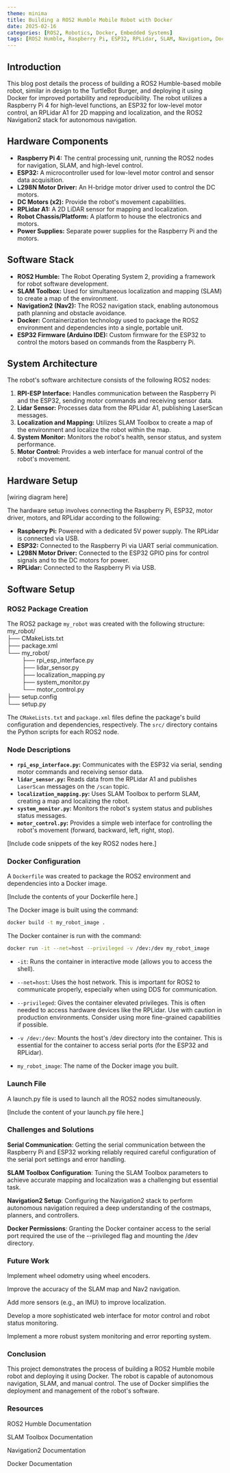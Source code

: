 ```yaml
---
theme: minima
title: Building a ROS2 Humble Mobile Robot with Docker
date: 2025-02-16
categories: [ROS2, Robotics, Docker, Embedded Systems]
tags: [ROS2 Humble, Raspberry Pi, ESP32, RPLidar, SLAM, Navigation, Docker]
---
```


## Introduction

This blog post details the process of building a ROS2 Humble-based mobile robot, similar in design to the TurtleBot Burger, and deploying it using Docker for improved portability and reproducibility. The robot utilizes a Raspberry Pi 4 for high-level functions, an ESP32 for low-level motor control, an RPLidar A1 for 2D mapping and localization, and the ROS2 Navigation2 stack for autonomous navigation.

## Hardware Components

*   **Raspberry Pi 4:** The central processing unit, running the ROS2 nodes for navigation, SLAM, and high-level control.
*   **ESP32:** A microcontroller used for low-level motor control and sensor data acquisition.
*   **L298N Motor Driver:**  An H-bridge motor driver used to control the DC motors.
*   **DC Motors (x2):**  Provide the robot's movement capabilities.
*   **RPLidar A1:** A 2D LiDAR sensor for mapping and localization.
*   **Robot Chassis/Platform:** A platform to house the electronics and motors.
*   **Power Supplies:** Separate power supplies for the Raspberry Pi and the motors.

## Software Stack

*   **ROS2 Humble:** The Robot Operating System 2, providing a framework for robot software development.
*   **SLAM Toolbox:** Used for simultaneous localization and mapping (SLAM) to create a map of the environment.
*   **Navigation2 (Nav2):** The ROS2 navigation stack, enabling autonomous path planning and obstacle avoidance.
*   **Docker:**  Containerization technology used to package the ROS2 environment and dependencies into a single, portable unit.
*   **ESP32 Firmware (Arduino IDE):** Custom firmware for the ESP32 to control the motors based on commands from the Raspberry Pi.

## System Architecture

The robot's software architecture consists of the following ROS2 nodes:

1.  **RPI-ESP Interface:** Handles communication between the Raspberry Pi and the ESP32, sending motor commands and receiving sensor data.
2.  **Lidar Sensor:** Processes data from the RPLidar A1, publishing LaserScan messages.
3.  **Localization and Mapping:**  Utilizes SLAM Toolbox to create a map of the environment and localize the robot within the map.
4.  **System Monitor:** Monitors the robot's health, sensor status, and system performance.
5.  **Motor Control:** Provides a web interface for manual control of the robot's movement.

## Hardware Setup

[wiring diagram here]

The hardware setup involves connecting the Raspberry Pi, ESP32, motor driver, motors, and RPLidar according to the following:

*   **Raspberry Pi:** Powered with a dedicated 5V power supply.  The RPLidar is connected via USB.
*   **ESP32:** Connected to the Raspberry Pi via UART serial communication.
*   **L298N Motor Driver:** Connected to the ESP32 GPIO pins for control signals and to the DC motors for power.
*   **RPLidar:** Connected to the Raspberry Pi via USB.

## Software Setup

### ROS2 Package Creation

The ROS2 package `my_robot` was created with the following structure:  
my_robot/  
├── CMakeLists.txt  
├── package.xml  
└── my_robot/  
&ensp;&ensp;&ensp;&ensp;&ensp;├── rpi_esp_interface.py  
&ensp;&ensp;&ensp;&ensp;&ensp;├── lidar_sensor.py  
&ensp;&ensp;&ensp;&ensp;&ensp;├── localization_mapping.py  
&ensp;&ensp;&ensp;&ensp;&ensp;├── system_monitor.py  
&ensp;&ensp;&ensp;&ensp;&ensp;└── motor_control.py  
├── setup.config  
└── setup.py

The `CMakeLists.txt` and `package.xml` files define the package's build configuration and dependencies, respectively. The `src/` directory contains the Python scripts for each ROS2 node.

### Node Descriptions

*   **`rpi_esp_interface.py`:**  Communicates with the ESP32 via serial, sending motor commands and receiving sensor data.
*   **`lidar_sensor.py`:** Reads data from the RPLidar A1 and publishes `LaserScan` messages on the `/scan` topic.
*   **`localization_mapping.py`:**  Uses SLAM Toolbox to perform SLAM, creating a map and localizing the robot.
*   **`system_monitor.py`:**  Monitors the robot's system status and publishes status messages.
*   **`motor_control.py`:** Provides a simple web interface for controlling the robot's movement (forward, backward, left, right, stop).

[Include code snippets of the key ROS2 nodes here.]

### Docker Configuration

A `Dockerfile` was created to package the ROS2 environment and dependencies into a Docker image.

[Include the contents of your Dockerfile here.]

The Docker image is built using the command:

```bash
docker build -t my_robot_image .
```

The Docker container is run with the command:

```bash
docker run -it --net=host --privileged -v /dev:/dev my_robot_image
```
*  `-it`: Runs the container in interactive mode (allows you to access the shell).

*  `--net=host`: Uses the host network. This is important for ROS2 to communicate properly, especially when using DDS for communication.

*  `--privileged`: Gives the container elevated privileges. This is often needed to access hardware devices like the RPLidar. Use with caution in production environments. Consider using more fine-grained capabilities if possible.

*  `-v /dev:/dev`: Mounts the host's /dev directory into the container. This is essential for the container to access serial ports (for the ESP32 and RPLidar).

*  `my_robot_image`: The name of the Docker image you built.

### Launch File

A launch.py file is used to launch all the ROS2 nodes simultaneously.

[Include the content of your launch.py file here.]

### Challenges and Solutions

**Serial Communication**: Getting the serial communication between the Raspberry Pi and ESP32 working reliably required careful configuration of the serial port settings and error handling.

**SLAM Toolbox Configuration**: Tuning the SLAM Toolbox parameters to achieve accurate mapping and localization was a challenging but essential task.

**Navigation2 Setup**: Configuring the Navigation2 stack to perform autonomous navigation required a deep understanding of the costmaps, planners, and controllers.

**Docker Permissions**: Granting the Docker container access to the serial port required the use of the --privileged flag and mounting the /dev directory.

### Future Work

Implement wheel odometry using wheel encoders.

Improve the accuracy of the SLAM map and Nav2 navigation.

Add more sensors (e.g., an IMU) to improve localization.

Develop a more sophisticated web interface for motor control and robot status monitoring.

Implement a more robust system monitoring and error reporting system.

### Conclusion

This project demonstrates the process of building a ROS2 Humble mobile robot and deploying it using Docker. The robot is capable of autonomous navigation, SLAM, and manual control. The use of Docker simplifies the deployment and management of the robot's software.

### Resources

ROS2 Humble Documentation

SLAM Toolbox Documentation

Navigation2 Documentation

Docker Documentation

